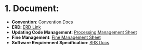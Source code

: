 # 1. Document:
  - **Convention**: [Convention Docs](https://docs.google.com/document/d/1dA5-nkJptkAW-opb4-_wZs-hYyHTdV0Uqx8N_thO5f4/edit?usp=sharing) </br>
  - **ERD**: [ERD Link](https://lucid.app/lucidchart/5f32cf72-9238-45ef-ba8f-bb0c492e08bc/edit?invitationId=inv_2892c422-1c59-49f7-863d-ed39d5e5914d&page=0_0#)
  - **Updating Code Management**: [Processing Management Sheet](https://docs.google.com/spreadsheets/d/1M7ybFZa1ZgIGvdxu8u4mYuZ1lPbmC3GSutN0Fj1c5V4/edit?usp=sharing)
  - **Fine Management**: [Fine Management Sheet](https://docs.google.com/spreadsheets/d/1MwXZek13zlafnkjKTPpOKXnBtJ1WFulq0JtTiW8veck/edit?usp=sharing)
  - **Software Requirement Specification**: [SRS Docs](https://docs.google.com/document/d/1AfzLjoKjMWPj4bFZsfyWLZ00q0TVRQ49jBcjWQ4wDuQ/edit?usp=sharing)
